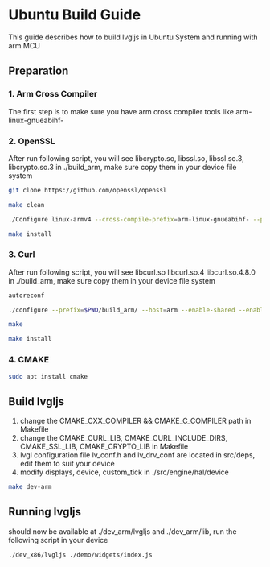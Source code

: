 # Ubuntu Build Guide

This guide describes how to build lvgljs in Ubuntu System and running with arm MCU

## Preparation

### 1. Arm Cross Compiler
The first step is to make sure you have arm cross compiler tools like arm-linux-gnueabihf-

### 2. OpenSSL
After run following script, you will see libcrypto.so, libssl.so, libssl.so.3, libcrypto.so.3 in ./build_arm, make sure copy them in your device file system

```bash
git clone https://github.com/openssl/openssl

make clean

./Configure linux-armv4 --cross-compile-prefix=arm-linux-gnueabihf- --prefix=$(pwd)/build_arm

make install
```

### 3. Curl
After run following script, you will see libcurl.so libcurl.so.4 libcurl.so.4.8.0 in ./build_arm, make sure copy them in your device file system

```bash
autoreconf

./configure --prefix=$PWD/build_arm/ --host=arm --enable-shared --enable-static --with-openssl=openssl_path/build_arm/ CC=arm-linux-gnueabihf-gcc CXX=arm-linux-gnueabihf-g++

make

make install
```

### 4. CMAKE
```bash
sudo apt install cmake
```

## Build lvgljs
1. change the CMAKE_CXX_COMPILER && CMAKE_C_COMPILER path in Makefile
2. change the CMAKE_CURL_LIB, CMAKE_CURL_INCLUDE_DIRS, CMAKE_SSL_LIB, CMAKE_CRYPTO_LIB in Makefile
3. lvgl configuration file lv_conf.h and lv_drv_conf are located in src/deps, edit them to suit your device
4. modify displays, device, custom_tick in ./src/engine/hal/device
```bash
make dev-arm
```

## Running lvgljs
should now be available at ./dev_arm/lvgljs and ./dev_arm/lib, run the following script in your device

```bash
./dev_x86/lvgljs ./demo/widgets/index.js
```


